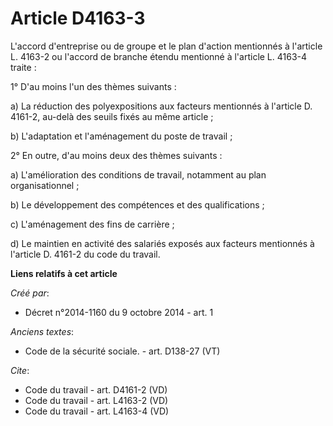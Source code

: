 # Article D4163-3

L'accord d'entreprise ou de groupe et le plan d'action mentionnés à l'article L. 4163-2 ou l'accord de branche étendu
mentionné à l'article L. 4163-4 traite : 

1° D'au moins l'un des thèmes suivants : 

a) La réduction des polyexpositions aux facteurs mentionnés à l'article D. 4161-2, au-delà des seuils fixés au même
article ; 

b) L'adaptation et l'aménagement du poste de travail ; 

2° En outre, d'au moins deux des thèmes suivants : 

a) L'amélioration des conditions de travail, notamment au plan organisationnel ; 

b) Le développement des compétences et des qualifications ; 

c) L'aménagement des fins de carrière ; 

d) Le maintien en activité des salariés exposés aux facteurs mentionnés à l'article D. 4161-2 du code du travail.

**Liens relatifs à cet article**

_Créé par_:

  - Décret n°2014-1160 du 9 octobre 2014 - art. 1

_Anciens textes_:

  - Code de la sécurité sociale. - art. D138-27 (VT)

_Cite_:

  - Code du travail - art. D4161-2 (VD)
  - Code du travail - art. L4163-2 (VD)
  - Code du travail - art. L4163-4 (VD)
